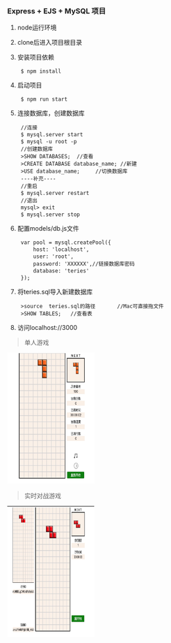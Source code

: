 
### Express + EJS + MySQL 项目

1. node运行环境

2. clone后进入项目根目录

3. 安装项目依赖

        $ npm install 

4. 启动项目

        $ npm run start

5. 连接数据库，创建数据库

        //连接
        $ mysql.server start
        $ mysql -u root -p
        //创建数据库
        >SHOW DATABASES;  //查看
        >CREATE DATABASE database_name; //新建
        >USE database_name;     //切换数据库
        ----补充----
        //重启
        $ mysql.server restart
        //退出
        mysql> exit
        $ mysql.server stop




6. 配置models/db.js文件

        var pool = mysql.createPool({
            host: 'localhost',
            user: 'root',
            password: 'XXXXXX',//链接数据库密码
            database: 'teries'
        });

7. 将teries.sql导入新建数据库

        >source  teries.sql的路径       //Mac可直接拖文件
        >SHOW TABLES;   //查看表


8. 访问localhost://3000


>单人游戏

<img src='https://github.com/hotYan/graduationProject/blob/master/public/images/one.jpg' alt='img' height='300px' width="200px" />


>实时对战游戏

<img src='https://github.com/hotYan/graduationProject/blob/master/public/images/two.jpg' alt='img' height='300px' width="200px" />
